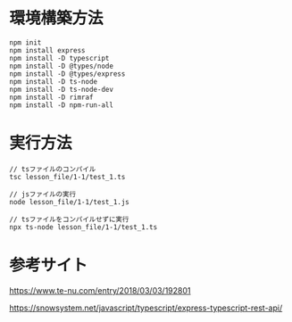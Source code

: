 
# 環境構築方法
```
npm init
npm install express
npm install -D typescript
npm install -D @types/node
npm install -D @types/express
npm install -D ts-node
npm install -D ts-node-dev
npm install -D rimraf
npm install -D npm-run-all
```

# 実行方法
```
// tsファイルのコンパイル
tsc lesson_file/1-1/test_1.ts

// jsファイルの実行
node lesson_file/1-1/test_1.js

// tsファイルをコンパイルせずに実行
npx ts-node lesson_file/1-1/test_1.ts
```

# 参考サイト
https://www.te-nu.com/entry/2018/03/03/192801

https://snowsystem.net/javascript/typescript/express-typescript-rest-api/
